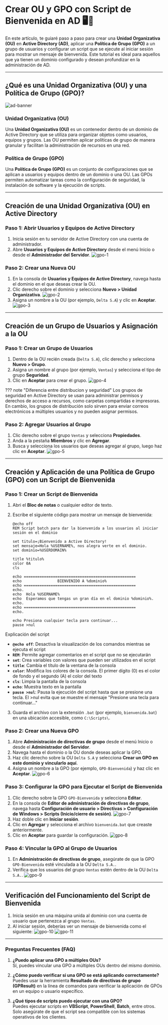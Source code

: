 # Crear OU y GPO con Script de Bienvenida en AD 🖥️🔐

En este artículo, te guiaré paso a paso para crear una **Unidad Organizativa (OU)** en **Active Directory (AD)**, aplicar una **Política de Grupo (GPO)** a un grupo de usuarios y configurar un script que se ejecute al iniciar sesión para mostrar un mensaje de bienvenida. Este tutorial es ideal para aquellos que ya tienen un dominio configurado y desean profundizar en la administración de AD.

---

## ¿Qué es una Unidad Organizativa (OU) y una Política de Grupo (GPO)?

![ad-banner](../../assets/tutoriales/AD/instalacion-configuracion/banner-ad.png)

### Unidad Organizativa (OU)

Una **Unidad Organizativa (OU)** es un contenedor dentro de un dominio de Active Directory que se utiliza para organizar objetos como usuarios, equipos y grupos. Las OU permiten aplicar políticas de grupo de manera granular y facilitan la administración de recursos en una red.

### Política de Grupo (GPO)

Una **Política de Grupo (GPO)** es un conjunto de configuraciones que se aplican a usuarios y equipos dentro de un dominio o una OU. Las GPOs permiten automatizar tareas como la configuración de seguridad, la instalación de software y la ejecución de scripts.

---

## Creación de una Unidad Organizativa (OU) en Active Directory

### Paso 1: Abrir Usuarios y Equipos de Active Directory

1. Inicia sesión en tu servidor de Active Directory con una cuenta de administrador.
2. Abre **Usuarios y Equipos de Active Directory** desde el menú Inicio o desde el **Administrador del Servidor**.
    ![gpo-1](../../assets/tutoriales/AD/gpo/gpo-1.png)
### Paso 2: Crear una Nueva OU

1. En la consola de **Usuarios y Equipos de Active Directory**, navega hasta el dominio en el que deseas crear la OU.
2. Clic derecho sobre el dominio y selecciona **Nuevo > Unidad Organizativa**.
    ![gpo-2](../../assets/tutoriales/AD/gpo/gpo-2.png)
3. Asigna un nombre a la OU (por ejemplo, `Delta S.A`) y clic en **Aceptar**.
    ![gpo-3](../../assets/tutoriales/AD/gpo/gpo-3.png)

---

## Creación de un Grupo de Usuarios y Asignación a la OU

### Paso 1: Crear un Grupo de Usuarios

1. Dentro de la OU recién creada (`Delta S.A`), clic derecho y selecciona **Nuevo > Grupo**.
2. Asigna un nombre al grupo (por ejemplo, `Ventas`) y selecciona el tipo de grupo **Seguridad**.
3. Clic en **Aceptar** para crear el grupo.
    ![gpo-4](../../assets/tutoriales/AD/gpo/gpo-4.png)

??? note "Diferencia entre distribucion y seguridad"
    Los grupos de seguridad en Active Directory se usan para administrar permisos y derechos de acceso a recursos, como carpetas compartidas e impresoras. En cambio, los grupos de distribución solo sirven para enviar correos electrónicos a múltiples usuarios y no pueden asignar permisos.

### Paso 2: Agregar Usuarios al Grupo

1. Clic derecho sobre el grupo `Ventas` y selecciona **Propiedades**.
2. Anda a la pestaña **Miembros** y clic en **Agregar**.
3. Busca y selecciona los usuarios que deseas agregar al grupo, luego haz clic en **Aceptar**.
    ![gpo-5](../../assets/tutoriales/AD/gpo/gpo-5.png)

---

## Creación y Aplicación de una Política de Grupo (GPO) con un Script de Bienvenida

### Paso 1: Crear un Script de Bienvenida

1. Abri el **Bloc de notas** o cualquier editor de texto.
2. Escribe el siguiente código para mostrar un mensaje de bienvenida:

    ```batch
    @echo off
    REM Script batch para dar la bienvenida a los usuarios al iniciar sesión en el dominio

    set titulo=¡Bienvenido a Active Directory!
    set mensaje=Hola %USERNAME%, nos alegra verte en el dominio.
    set dominio=%USERDOMAIN%

    title %titulo%
    color 0A
    cls

    echo ==================================================
    echo                BIENVENIDO A %dominio%              
    echo ==================================================
    echo.
    echo  Hola %USERNAME%  
    echo  Esperamos que tengas un gran día en el dominio %dominio%.
    echo.
    echo ==================================================
    echo.

    echo Presiona cualquier tecla para continuar...
    pause >nul
    ```

Explicación del script

- **`@echo off`**: Desactiva la visualización de los comandos mientras se ejecuta el script
- **`REM`**: Permite agregar comentarios en el script que no se ejecutarán
- **`set`**: Crea variables con valores que pueden ser utilizados en el script
- **`title`**: Cambia el título de la ventana de la consola
- **`color`**: Modifica los colores de la consola. El primer dígito (0) es el color de fondo y el segundo (A) el color del texto
- **`cls`**: Limpia la pantalla de la consola
- **`echo`**: Muestra texto en la pantalla
- **`pause >nul`**: Pausa la ejecución del script hasta que se presione una tecla. El >nul evita que se muestre el mensaje "Presione una tecla para continuar..."

3. Guarda el archivo con la extensión `.bat` (por ejemplo, `bienvenida.bat`) en una ubicación accesible, como `C:\Scripts\`.

### Paso 2: Crear una Nueva GPO

1. Abre **Administración de directivas de grupo** desde el menú Inicio o desde el **Administrador del Servidor**.
2. Navega hasta el dominio o la OU donde deseas aplicar la GPO.
3. Haz clic derecho sobre la OU `Delta S.A` y selecciona **Crear un GPO en este dominio y vincularlo aquí**.
4. Asigna un nombre a la GPO (por ejemplo, `GPO-Bienvenida`) y haz clic en **Aceptar**.
    ![gpo-6](../../assets/tutoriales/AD/gpo/gpo-6.png)

### Paso 3: Configurar la GPO para Ejecutar el Script de Bienvenida

1. Clic derecho sobre la GPO `GPO-Bienvenida` y selecciona **Editar**.
2. En la consola de **Editor de administración de directivas de grupo**, navega hasta **Configuración de usuario > Directivas > Configuración de Windows > Scripts (Inicio/cierre de sesión)**.
    ![gpo-7](../../assets/tutoriales/AD/gpo/gpo-8.png)
3. Haz doble clic en **Iniciar sesión**.
4. Clic en **Agregar** y selecciona el archivo `bienvenida.bat` que creaste anteriormente.
5. Clic en **Aceptar** para guardar la configuración.
    ![gpo-8](../../assets/tutoriales/AD/gpo/gpo-9.png)

### Paso 4: Vincular la GPO al Grupo de Usuarios

1. En **Administración de directivas de grupo**, asegúrate de que la GPO `GPO-Bienvenida` esté vinculada a la OU `Delta S.A.`.
2. Verifica que los usuarios del grupo `Ventas` estén dentro de la OU `Delta S.A.`.
    ![gpo-9](../../assets/tutoriales/AD/gpo/gpo-10.png)

---

## Verificación del Funcionamiento del Script de Bienvenida

1. Inicia sesión en una máquina unida al dominio con una cuenta de usuario que pertenezca al grupo `Ventas`.
2. Al iniciar sesión, deberías ver un mensaje de bienvenida como el siguiente:
    ![gpo-10](../../assets/tutoriales/AD/gpo/gpo-11.png)
    ![gpo-11](../../assets/tutoriales/AD/gpo/gpo-12.png)

---

### Preguntas Frecuentes (FAQ)

1. **¿Puedo aplicar una GPO a múltiples OUs?**  
   Sí, puedes vincular una GPO a múltiples OUs dentro del mismo dominio.

2. **¿Cómo puedo verificar si una GPO se está aplicando correctamente?**  
   Puedes usar la herramienta **Resultado de directivas de grupo (GPResult)** en la línea de comandos para verificar la aplicación de GPOs en un equipo o usuario específico.

3. **¿Qué tipos de scripts puedo ejecutar con una GPO?**  
   Puedes ejecutar scripts en **VBScript**, **PowerShell**, **Batch**, entre otros. Solo asegúrate de que el script sea compatible con los sistemas operativos de los clientes.